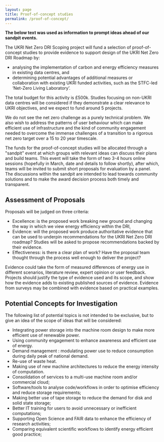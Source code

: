 ```yaml
---
layout: page
title: Proof-of-concept studies
permalink: /proof-of-concept/
---
```


**The below text was used as information to prompt ideas ahead of our sandpit events.**

The UKRI Net Zero DRI Scoping project will fund a selection of proof-of-concept studies to provide evidence to support design of the UKRI Net Zero DRI Roadmap by:
* analysing the implementation of carbon and energy efficiency measures in existing data centres, and 
* determining potential advantages of additional measures or collaboration with existing UKRI funded activities, such as the STFC-led ‘Net-Zero Living Laboratory’.

The total budget for this activity is £500k. Studies focusing on non-UKRI data centres will be considered if they demonstrate a clear relevance to UKRI objectives, and we expect to fund around 5 projects.

We do not see the net zero challenge as a purely technical problem. We also wish to address the patterns of user behaviour which can make efficient use of infrastructure and the kind of community engagement needed to overcome the immense challenges of a transition to a rigorous net zero target over a 15 to 20 year timescale.

The funds for the proof-of-concept studies will be allocated through a "sandpit" event at which groups with relevant ideas can discuss their plans and build teams. This event will take the form of two 3-4 hours online sessions (hopefully in March, date and details to follow shortly), after which, teams will be invited to submit short proposals for evaluation by a panel. The discussions within the sandpit are intended to lead towards community solutions and to make the award decision process both timely and transparent. 

## Assessment of Proposals
Proposals will be judged on three criteria:
* Excellence: is the proposed work breaking new ground and changing the way in which we view energy efficiency within the DRI, 
* Evidence: will the proposed work produce authoritative evidence that can be used to underpin recommendations for the UKRI Net Zero DRI roadmap? Studies will be asked to propose recommendations backed by their evidence. 
* Effectiveness: is there a clear plan of work? Have the proposal team thought through the process well enough to deliver the project?

Evidence could take the form of measured differences of energy use in different scenarios, literature review,  expert opinion or user feedback. Projects should justify the type of evidence used and its scope, and show how the evidence adds to existing published sources of evidence. Evidence from surveys may be combined with evidence based on practical examples.

## Potential Concepts for Investigation
The following list of potential topics is not intended to be exclusive, but to give an idea of the scope of ideas that will be considered:
* Integrating power storage into the machine room design to make more efficient use of renewable power.
* Using community engagement to enhance awareness and efficient use of energy.
* Demand management : modulating power use to reduce consumption during daily peak of national demand.
* Re-use of waste heat.
* Making use of new machine architectures to reduce the energy intensity of computation.
* Consolidation of services to a multi-use machine room and/or commercial cloud;
* Software/tools to analyse code/workflows in order to optimise efficiency and reduce storage requirements;
* Making better use of tape storage to reduce the demand for disk and solid state storage;
* Better IT training for users to avoid unnecessary or inefficient computations;
* Supporting Open Science and FAIR data to enhance the efficiency of research activities;
* Comparing equivalent scientific workflows to identify energy efficient good practice;



